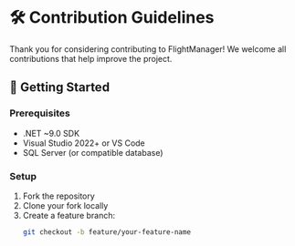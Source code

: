 # 🛠️ Contribution Guidelines

Thank you for considering contributing to FlightManager! We welcome all contributions that help improve the project.

## 🚀 Getting Started

### Prerequisites
- .NET ~9.0 SDK
- Visual Studio 2022+ or VS Code
- SQL Server (or compatible database)

### Setup
1. Fork the repository
2. Clone your fork locally
3. Create a feature branch:
   ```bash
   git checkout -b feature/your-feature-name
   ```

